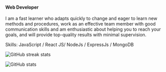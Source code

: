 #### Web Developer
I am a fast learner who adapts quickly to change and eager to learn new methods and procedures, work as an effective team member with good communication skills and am enthusiastic about helping you to reach your goals, and will provide top-quality results with minimal supervision.

Skills: JavaScript / React JS/ NodeJs / ExpressJs / MongoDB

![GitHub streak stats](https://github-readme-streak-stats.herokuapp.com/?user=RHShoumik) 

![GitHub stats](https://github-readme-stats.vercel.app/api?username=RHShoumik&show_icons=true)



